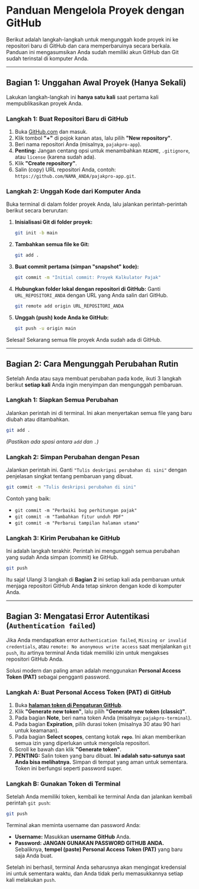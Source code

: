 # Panduan Mengelola Proyek dengan GitHub

Berikut adalah langkah-langkah untuk mengunggah kode proyek ini ke repositori baru di GitHub dan cara memperbaruinya secara berkala. Panduan ini mengasumsikan Anda sudah memiliki akun GitHub dan Git sudah terinstal di komputer Anda.

---

## Bagian 1: Unggahan Awal Proyek (Hanya Sekali)

Lakukan langkah-langkah ini **hanya satu kali** saat pertama kali mempublikasikan proyek Anda.

### Langkah 1: Buat Repositori Baru di GitHub

1.  Buka [GitHub.com](https://github.com) dan masuk.
2.  Klik tombol **"+"** di pojok kanan atas, lalu pilih **"New repository"**.
3.  Beri nama repositori Anda (misalnya, `pajakpro-app`).
4.  **Penting:** Jangan centang opsi untuk menambahkan `README`, `.gitignore`, atau `license` (karena sudah ada).
5.  Klik **"Create repository"**.
6.  Salin (copy) URL repositori Anda, contoh: `https://github.com/NAMA_ANDA/pajakpro-app.git`.

### Langkah 2: Unggah Kode dari Komputer Anda

Buka terminal di dalam folder proyek Anda, lalu jalankan perintah-perintah berikut secara berurutan:

1.  **Inisialisasi Git di folder proyek:**
    ```bash
    git init -b main
    ```

2.  **Tambahkan semua file ke Git:**
    ```bash
    git add .
    ```

3.  **Buat commit pertama (simpan "snapshot" kode):**
    ```bash
    git commit -m "Initial commit: Proyek Kalkulator Pajak"
    ```

4.  **Hubungkan folder lokal dengan repositori di GitHub:**
    Ganti `URL_REPOSITORI_ANDA` dengan URL yang Anda salin dari GitHub.
    ```bash
    git remote add origin URL_REPOSITORI_ANDA
    ```

5.  **Unggah (push) kode Anda ke GitHub:**
    ```bash
    git push -u origin main
    ```

Selesai! Sekarang semua file proyek Anda sudah ada di GitHub.

---

## Bagian 2: Cara Mengunggah Perubahan Rutin

Setelah Anda atau saya membuat perubahan pada kode, ikuti 3 langkah berikut **setiap kali** Anda ingin menyimpan dan mengunggah pembaruan.

### Langkah 1: Siapkan Semua Perubahan

Jalankan perintah ini di terminal. Ini akan menyertakan semua file yang baru diubah atau ditambahkan.

```bash
git add .
```
*(Pastikan ada spasi antara `add` dan `.`)*

### Langkah 2: Simpan Perubahan dengan Pesan

Jalankan perintah ini. Ganti `"Tulis deskripsi perubahan di sini"` dengan penjelasan singkat tentang pembaruan yang dibuat.

```bash
git commit -m "Tulis deskripsi perubahan di sini"
```
Contoh yang baik:
- `git commit -m "Perbaiki bug perhitungan pajak"`
- `git commit -m "Tambahkan fitur unduh PDF"`
- `git commit -m "Perbarui tampilan halaman utama"`

### Langkah 3: Kirim Perubahan ke GitHub

Ini adalah langkah terakhir. Perintah ini mengunggah semua perubahan yang sudah Anda simpan (commit) ke GitHub.

```bash
git push
```

Itu saja! Ulangi 3 langkah di **Bagian 2** ini setiap kali ada pembaruan untuk menjaga repositori GitHub Anda tetap sinkron dengan kode di komputer Anda.

---

## Bagian 3: Mengatasi Error Autentikasi (`Authentication failed`)

Jika Anda mendapatkan error `Authentication failed`, `Missing or invalid credentials`, atau `remote: No anonymous write access` saat menjalankan `git push`, itu artinya terminal Anda tidak memiliki izin untuk mengakses repositori GitHub Anda.

Solusi modern dan paling aman adalah menggunakan **Personal Access Token (PAT)** sebagai pengganti password.

### Langkah A: Buat Personal Access Token (PAT) di GitHub

1.  Buka **[halaman token di Pengaturan GitHub](https://github.com/settings/tokens?type=beta)**.
2.  Klik **"Generate new token"**, lalu pilih **"Generate new token (classic)"**.
3.  Pada bagian **Note**, beri nama token Anda (misalnya: `pajakpro-terminal`).
4.  Pada bagian **Expiration**, pilih durasi token (misalnya 30 atau 90 hari untuk keamanan).
5.  Pada bagian **Select scopes**, centang kotak **`repo`**. Ini akan memberikan semua izin yang diperlukan untuk mengelola repositori.
6.  Scroll ke bawah dan klik **"Generate token"**.
7.  **PENTING:** Salin token yang baru dibuat. **Ini adalah satu-satunya saat Anda bisa melihatnya.** Simpan di tempat yang aman untuk sementara. Token ini berfungsi seperti password super.

### Langkah B: Gunakan Token di Terminal

Setelah Anda memiliki token, kembali ke terminal Anda dan jalankan kembali perintah `git push`:

```bash
git push
```

Terminal akan meminta username dan password Anda:
-   **Username:** Masukkan **username GitHub** Anda.
-   **Password:** **JANGAN GUNAKAN PASSWORD GITHUB ANDA.** Sebaliknya, **tempel (paste) Personal Access Token (PAT)** yang baru saja Anda buat.

Setelah ini berhasil, terminal Anda seharusnya akan mengingat kredensial ini untuk sementara waktu, dan Anda tidak perlu memasukkannya setiap kali melakukan `push`.
